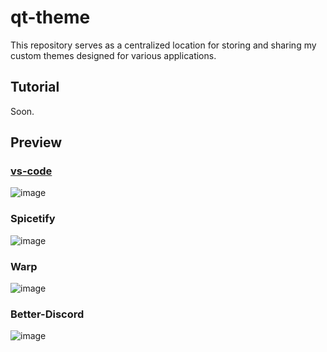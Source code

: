 # qt-theme

This repository serves as a centralized location for storing and sharing my custom themes designed for various applications.

## Tutorial

Soon.

## Preview

### [vs-code](https://vscodethemes.com/e/qnton.qt/qt)
![image](https://github.com/qnton/qt-theme/assets/47970111/b4126f1b-91dc-499e-9366-71bc6ad3b75a)

### Spicetify
![image](https://github.com/qnton/qt-theme/assets/47970111/d2cb9967-dd08-41ce-8a50-cc935907d776)

### Warp
![image](https://github.com/qnton/qt-theme/assets/47970111/35c286ac-fed6-4e7f-97b4-f4d15bc7a0e1)

### Better-Discord
![image](https://github.com/qnton/qt-theme/assets/47970111/c357aba8-69cd-408a-801a-b2a41f99118a)
